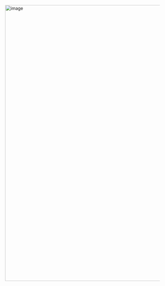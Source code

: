 <img width="2504" height="900" alt="image" src="https://github.com/user-attachments/assets/a23daf7f-6aa0-40a5-83f8-5291dc34ecf4" />

